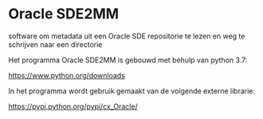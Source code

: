 # Oracle SDE2MM
software om metadata uit een Oracle SDE repositorie te lezen en weg te schrijven naar een directorie

Het programma Oracle SDE2MM is gebouwd met behulp van python 3.7:

https://www.python.org/downloads


In het programma wordt gebruik gemaakt van de volgende externe librarie:

https://pypi.python.org/pypi/cx_Oracle/
